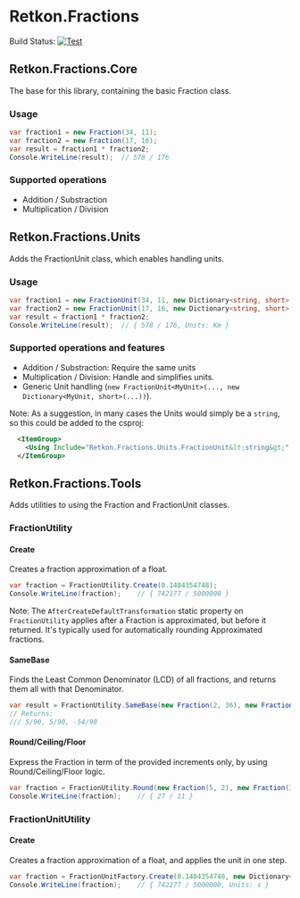 # Retkon.Fractions

Build Status: [![Test](https://github.com/Yawnder/Retkon.Fractions/actions/workflows/build-test.yml/badge.svg)](https://github.com/Yawnder/Retkon.Fractions/actions/workflows/build-test.yml)

## Retkon.Fractions.Core
The base for this library, containing the basic Fraction class.

### Usage
```cs
var fraction1 = new Fraction(34, 11);
var fraction2 = new Fraction(17, 16);
var result = fraction1 * fraction2;
Console.WriteLine(result);	// 578 / 176
```

### Supported operations
* Addition / Substraction
* Multiplication / Division

## Retkon.Fractions.Units
Adds the FractionUnit class, which enables handling units.

### Usage
```cs
var fraction1 = new FractionUnit(34, 11, new Dictionary<string, short> { { "Km", 1 }, { "s", -1 } });
var fraction2 = new FractionUnit(17, 16, new Dictionary<string, short> { { "s", 1 } });
var result = fraction1 * fraction2;
Console.WriteLine(result);	// { 578 / 176, Units: Km }
```

### Supported operations and features
* Addition / Substraction: Require the same units
* Multiplication / Division: Handle and simplifies units.
* Generic Unit handling (`new FractionUnit<MyUnit>(..., new Dictionary<MyUnit, short>(...))`).

Note: As a suggestion, in many cases the Units would simply be a `string`, so this could be added to the csproj:
```xml
  <ItemGroup>
    <Using Include="Retkon.Fractions.Units.FractionUnit&lt;string&gt;" Alias="FractionUnit" />
  </ItemGroup>
```

## Retkon.Fractions.Tools
Adds utilities to using the Fraction and FractionUnit classes.

### FractionUtility
#### Create
Creates a fraction approximation of a float.
```cs
var fraction = FractionUtility.Create(0.1484354748);
Console.WriteLine(fraction);	// { 742177 / 5000000 }
```
Note: The `AfterCreateDefaultTransformation` static property on `FractionUtility` applies after a Fraction is approximated, but before it returned. It's typically used for automatically rounding Approximated fractions.

#### SameBase
Finds the Least Common Denominator (LCD) of all fractions, and returns them all with that Denominator.
```cs
var result = FractionUtility.SameBase(new Fraction(2, 36), new Fraction(1, 18), new Fraction(-9, 15));
// Returns:
/// 5/90, 5/90, -54/90
```

#### Round/Ceiling/Floor
Express the Fraction in term of the provided increments only, by using Round/Ceiling/Floor logic.
```cs
var fraction = FractionUtility.Round(new Fraction(5, 2), new Fraction(3, 11));
Console.WriteLine(fraction);	// { 27 / 11 }
```

### FractionUnitUtility
#### Create
Creates a fraction approximation of a float, and applies the unit in one step.
```cs
var fraction = FractionUnitFactory.Create(0.1484354748, new Dictionary<string, short> { { "s", 1 } });
Console.WriteLine(fraction);	// { 742177 / 5000000, Units: s }
```